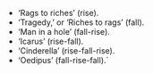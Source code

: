 * ‘Rags to riches’ (rise).
* ‘Tragedy,’ or ‘Riches to rags’ (fall).
* ‘Man in a hole’ (fall-rise).
* ‘Icarus’ (rise-fall).
* ‘Cinderella’ (rise-fall-rise).
* ‘Oedipus’ (fall-rise-fall).`